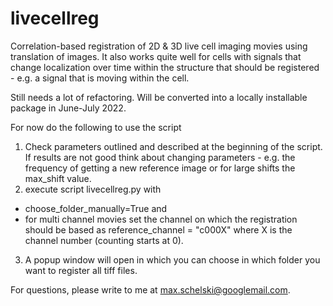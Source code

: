 # livecellreg
Correlation-based registration of 2D &amp; 3D live cell imaging movies using translation of images. It also works quite well for cells with signals that change localization over time within the structure that should be registered - e.g. a signal that is moving within the cell. 

Still needs a lot of refactoring. Will be converted into a locally installable package in June-July 2022.

For now do the following to use the script
1) Check parameters outlined and described at the beginning of the script. If results are not good think about changing parameters - e.g. the frequency of getting a new reference image or for large shifts the max_shift value.
2) execute script livecellreg.py with 
- choose_folder_manually=True and 
-  for multi channel movies set the channel on which the registration should be based as reference_channel = "c000X" where X is the channel number (counting starts at 0). 
3) A popup window will open in which you can choose in which folder you want to register all tiff files.

For questions, please write to me at max.schelski@googlemail.com.
